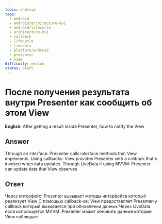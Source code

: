 ```yaml
---
topic: android
tags:
  - android
  - android/architecture-mvi
  - android/lifecycle
  - architecture-mvi
  - callback
  - lifecycle
  - livedata
  - platform/android
  - presenter
  - view
difficulty: medium
status: draft
---
```


# После получения результата внутри Presenter как сообщить об этом View

**English**: After getting a result inside Presenter, how to notify the View

## Answer

Through an interface: Presenter calls interface methods that View implements. Using callbacks: View provides Presenter with a callback that's invoked when data updates. Through LiveData if using MVVM: Presenter can update data that View observes.

## Ответ

Через интерфейс: Presenter вызывает методы интерфейса который реализует View С помощью callback-ов: View предоставляет Presenter-у callback который вызывается при обновлении данных Через LiveData если используется MVVM: Presenter может обновить данные которые View наблюдает

